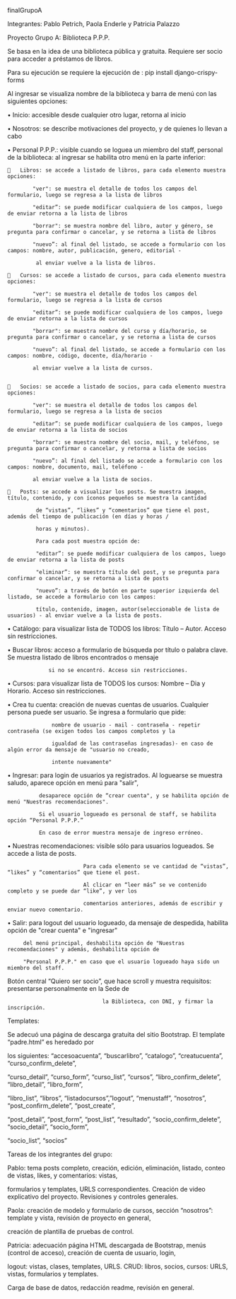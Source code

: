 finalGrupoA

Integrantes: Pablo Petrich, Paola Enderle y Patricia Palazzo

Proyecto Grupo A: Biblioteca P.P.P.

Se basa en la idea de una biblioteca pública y gratuita. Requiere ser socio para acceder a préstamos de libros.

Para su ejecución se requiere la ejecución de : pip install django-crispy-forms

Al ingresar se visualiza nombre de la biblioteca y  barra de menú con las siguientes opciones:

•	Inicio: accesible desde cualquier otro lugar, retorna al inicio

•	Nosotros:  se describe motivaciones del proyecto, y de quienes lo llevan a cabo

•	Personal P.P.P.:  visible cuando se loguea un miembro del staff, personal de la biblioteca: al ingresar se habilita otro menú en la parte inferior:

    	Libros: se accede a listado de libros, para cada elemento muestra opciones:

            "ver": se muestra el detalle de todos los campos del formulario, luego se regresa a la lista de libros

            "editar”: se puede modificar cualquiera de los campos, luego de enviar retorna a la lista de libros

            "borrar": se muestra nombre del libro, autor y género, se pregunta para confirmar o cancelar, y se retorna a lista de libros

            "nuevo”: al final del listado, se accede a formulario con los campos: nombre, autor, publicación, genero, editorial - 
            
             al enviar vuelve a la lista de libros.

    	Cursos: se accede a listado de cursos, para cada elemento muestra opciones:

            "ver": se muestra el detalle de todos los campos del formulario, luego se regresa a la lista de cursos

            "editar”: se puede modificar cualquiera de los campos, luego de enviar retorna a la lista de cursos

            "borrar": se muestra nombre del curso y día/horario, se pregunta para confirmar o cancelar, y se retorna a lista de cursos

            "nuevo”: al final del listado, se accede a formulario con los campos: nombre, código, docente, día/horario -
            
            al enviar vuelve a la lista de cursos.


    	Socios: se accede a listado de socios, para cada elemento muestra opciones:

            "ver": se muestra el detalle de todos los campos del formulario, luego se regresa a la lista de socios

            "editar”: se puede modificar cualquiera de los campos, luego de enviar retorna a la lista de socios

            "borrar": se muestra nombre del socio, mail, y teléfono, se pregunta para confirmar o cancelar, y retorna a lista de socios

            "nuevo”: al final del listado se accede a formulario con los campos: nombre, documento, mail, teléfono - 
            
            al enviar vuelve a la lista de socios.

    	Posts: se accede a visualizar los posts. Se muestra imagen, título, contenido, y con íconos pequeños se muestra la cantidad
    
             de “vistas”, “likes” y “comentarios” que tiene el post, además del tiempo de publicación (en días y horas / 
             
             horas y minutos).

             Para cada post muestra opción de:
         
             "editar”: se puede modificar cualquiera de los campos, luego de enviar retorna a la lista de posts
         
             "eliminar”: se muestra título del post, y se pregunta para confirmar o cancelar, y se retorna a lista de posts
         
             "nuevo”: a través de botón en parte superior izquierda del listado, se accede a formulario con los campos:
             
             título, contenido, imagen, autor(seleccionable de lista de usuarios) - al enviar vuelve a la lista de posts.


•	Catálogo: para visualizar lista de TODOS los libros: Título – Autor. Acceso sin restricciones.

•	Buscar libros: acceso a formulario de búsqueda por título o palabra clave. Se muestra listado de libros encontrados o mensaje

                 si no se encontró. Acceso sin restricciones.

•	Cursos: para visualizar lista de TODOS los cursos: Nombre – Dia y Horario. Acceso sin restricciones.

•	Crea tu cuenta: creación de nuevas cuentas de usuarios. Cualquier persona puede ser usuario. Se ingresa a formulario que pide:

                  nombre de usuario - mail - contraseña - repetir contraseña (se exigen todos los campos completos y la
                  
                  igualdad de las contraseñas ingresadas)- en caso de algún error da mensaje de "usuario no creado, 
                  
                  intente nuevamente"

•	Ingresar: para login de usuarios ya registrados. Al loguearse se muestra saludo, aparece opción en menú para "salir",
            
              desaparece opción de “crear cuenta", y se habilita opción de menú "Nuestras recomendaciones".
              
              Si el usuario logueado es personal de staff, se habilita opción “Personal P.P.P.”
              
              En caso de error muestra mensaje de ingreso erróneo.

•	Nuestras recomendaciones: visible sólo para usuarios logueados. Se accede a lista de posts.

                            Para cada elemento se ve cantidad de “vistas”, “likes” y “comentarios” que tiene el post.
                            
                            Al clicar en “leer más” se ve contenido completo y se puede dar “like”, y ver los 
                            
                            comentarios anteriores, además de escribir y enviar nuevo comentario.

•	Salir: para logout del usuario logueado, da mensaje de despedida, habilita opción de "crear cuenta" e "ingresar" 

         del menú principal, deshabilita opción de "Nuestras recomendaciones" y además, deshabilita opción de
         
         "Personal P.P.P." en caso que el usuario logueado haya sido un miembro del staff.        
         

Botón central “Quiero ser socio”, que hace scroll y muestra requisitos: presentarse personalmente en la Sede de

                                  la Biblioteca, con DNI, y firmar la inscripción. 
    
Templates: 

Se adecuó una página de descarga gratuita del sitio Bootstrap. El template  “padre.html” es heredado por

los siguientes: “accesoacuenta”, “buscarlibro”, “catalogo”, “creatucuenta”, “curso_confirm_delete”, 

“curso_detail”, “curso_form”, “curso_list”, “cursos”, “libro_confirm_delete”, “libro_detail”, “libro_form”,

“libro_list”, “libros”, “listadocursos”,”logout”, “menustaff”, “nosotros”, “post_confirm_delete”, “post_create”,

“post_detail”, “post_form”, “post_list”, “resultado”, “socio_confirm_delete”, “socio_detail”, “socio_form”,

“socio_list”, “socios”

Tareas de los integrantes del grupo:

Pablo: tema posts completo, creación, edición, eliminación, listado, conteo de vistas, likes, y comentarios:  vistas,

formularios y templates, URLS correspondientes. Creación de video explicativo del proyecto. Revisiones y controles generales. 

Paola: creación de modelo y formulario de cursos, sección “nosotros”: template y vista, revisión de proyecto en general,

creación de plantilla de pruebas de control.

Patricia: adecuación página HTML descargada de Bootstrap, menús (control de acceso), creación de cuenta de usuario, login,

logout:  vistas, clases, templates, URLS. CRUD: libros, socios, cursos: URLS, vistas, formularios y templates. 

Carga de base de datos, redacción readme, revisión en general.


